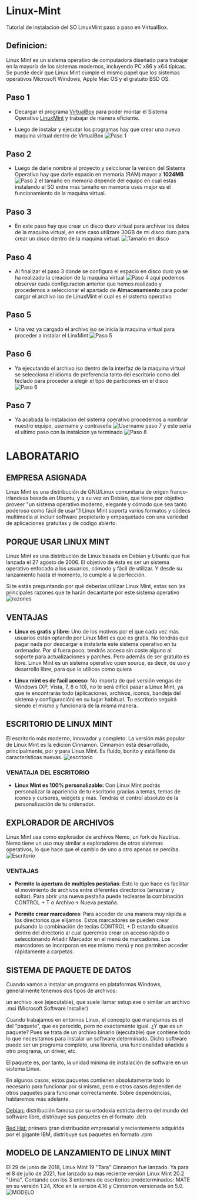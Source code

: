 # Linux-Mint
Tutorial de instalacion del SO LinuxMint paso a paso en VirtualBox.

## Definicion: 

Linux Mint es un sistema operativo de computadora diseñado para trabajar en la mayoría de los sistemas modernos, incluyendo PC x86 y x64 típicas. Se puede decir que Linux Mint cumple el mismo papel que los sistemas operativos Microsoft Windows, Apple Mac OS y el gratuito BSD OS.

## Paso 1 


- Decargar el programa [VirtualBox](https://www.virtualbox.org/wiki/Downloads) para poder montar el Sistema Operativo [LinuxMint](https://linuxmint.com/download.php) y trabajar de manera eficiente.

- Luego de instalar y ejecutar los programas hay que crear una nueva maquina virtual dentro de VirtualBox 
![Paso 1](Img/Inicio%20Paso%201.jpeg)


## Paso 2

- Luego de darle nombre al proyecto y selccionar la version del Sistema Operativo hay que darle espacio en memoria (RAM) mayor a __1024MB__ 
![Paso 2](Img/Ram%20paso%202.jpeg) 
el tamaño en memoria depende del equipo en cual estas instalando el SO entre mas tamaño en memoria uses mejor es el funcionamiento de la maquina virtual.

## Paso 3

- En este paso hay que crear un disco duro virtual para archivar los datos de la maquina virtual, en este caso utilizare 30GB de mi disco duro para crear un disco dentro de la maquina virtual.
![Tamaño en disco](Img/Tama%C3%B1o%20en%20disco%20duro.jpeg) 

## Paso 4

- Al finalizar el paso 3 donde se configura el espacio en disco duro ya se ha realizado la creacion de la maquina virtual 
![Paso 4](Img/Interfaz%20pas%203.jpeg) 
aqui podemos observar cada configuracion anterior que hemos realizado y procedemos a seleccionar el apartado de __Almacenamiento__ para poder cargar el archivo iso de LinuxMint el cual es el sistema operativo

## Paso 5

- Una vez ya cargado el archivo iso se inicia la maquina virtual para proceder a instalar el LinxMint 
![Paso 5](Img/Escritorio%20paso%205.jpeg)

## Paso 6

- Ya ejecutando el archivo iso dentro de la interfaz de la maquina virtual se selecciona el idioma de preferencia tanto del escritorio como del teclado para proceder a elegir el tipo de particiones en el disco 
![Paso 6](Img/Particiones%20pas0%206.jpeg)

## Paso 7 

- Ya acabada la instalacion del sistema operativo procedemos a nombrar nuestro equipo, username y contraseña ![Username paso 7](Img/Username%20paso%207.jpeg) y este seria el ultimo paso con la instalcion ya terminado ![Paso 8](Img/Instalado.jpeg)


# LABORATARIO

## EMPRESA ASIGNADA

Linux Mint es una distribución de GNU/Linux comunitaria de origen franco-irlandesa basada en Ubuntu, y a su vez en Debian, que tiene por objetivo proveer "un sistema operativo moderno, elegante y cómodo que sea tanto poderoso como fácil de usar".1​ Linux Mint soporta varios formatos y códecs multimedia al incluir software propietario y empaquetado con una variedad de aplicaciones gratuitas y de código abierto.


## PORQUE USAR LINUX MINT

Linux Mint es una distribución de Linux basada en Debian y Ubuntu que fue lanzada el 27 agosto de 2006. El objetivo de ésta es ser un sistema operativo enfocado a los usuarios, cómodo y fácil de utilizar. Y desde su lanzamiento hasta el momento, lo cumple a la perfección. 

Si te estás preguntando por qué deberías utilizar Linux Mint, estas son las principales razones que te harán  decantarte por este sistema operativo
![razones](Img/razones-por-las-que-utilzar-linux.jpeg)

## VENTAJAS

- __Linux es gratis y libre:__ 
Uno de los motivos por el que cada vez más usuarios están optando por Linux Mint es que es gratis. No tendrás que pagar nada por descargar e instalarte este sistema operativo en tu ordenador. Por si fuera poco, tendrás acceso sin coste alguno al soporte para actualizaciones y parches.
Pero además de ser gratuito es libre. Linux Mint es un sistema operativo open source, es decir, de uso y desarrollo libre, para que lo utilices como quiera

- __Linux mint es de facil acceso:__ 
No importa de qué versión vengas de Windows (XP, Vista, 7, 8 o 10), no te será difícil pasar a Linux Mint, ya que te encontrarás todo (aplicaciones, archivos, iconos, bandeja del sistema y configuración) en su lugar habitual. Tu escritorio seguirá siendo el mismo y funcionará de la misma manera.

## ESCRITORIO DE LINUX MINT 

El escritorio más moderno, innovador y completo. La versión más popular de Linux Mint es la edición Cinnamon. Cinnamon está desarrollado, principalmente, por y para Linux Mint. Es fluido, bonito y está lleno de características nuevas. ![escritorio](Img/Captura%20de%20pantalla%202022-04-06%20151156.jpeg.png)

### VENATAJA DEL ESCRITORIO

- __Linux Mint es 100%  personalizable:__
Con Linux Mint podrás personalizar la apariencia de tu escritorio gracias a temas, temas de iconos y cursores, widgets y más. Tendrás el control absoluto de la personalización de tu ordenador.

## EXPLORADOR DE ARCHIVOS 
Linux Mint usa como explorador de archivos Nemo, un fork de Nautilus. Nemo tiene un uso muy similar a exploradores de otros sistemas operativos, lo que hace que el cambio de uno a otro apenas se perciba.
![Escritorio](https://catedu.github.io/curso_linux/images/image27.png)

### VENTAJAS 

- __Permite la apertura de multiples pestañas__: Esto lo que hace es facilitar el movimiento de archivos entre diferentes directorios (arrastrar y soltar). Para abrir una nueva pestaña puede teclearse la combinación CONTROL + T o Archivo→ Nueva pestaña.

- __Permite crear marcadores__: Para acceder de una manera muy rápida a los directorios que elijamos. Estos marcadores se pueden crear pulsando la combinación de teclas CONTROL + D estando situados dentro del directorio al cual queremos crear un acceso rápido o seleccionando Añadir Marcador en el menú de marcadores. Los marcadores se incorporan en ese mismo menú y nos permiten acceder rápidamente a carpetas.

## SISTEMA DE PAQUETE DE DATOS

Cuando vamos a instalar un programa en plataformas Windows, generalmente tenemos dos tipos de archivos:

un archivo .exe (ejecutable), que suele llamar setup.exe o similar
un archivo .msi (Microsoft Software Installer)

Cuando trabajamos en entornos Linux, el concepto que manejamos es el del “paquete”, que es parecido, pero no exactamente igual. ¿Y que es un paquete? Pues se trata de un archivo binario (ejecutable) que contiene todo lo que necesitamos para instalar un software determinado. Dicho software puede ser un programa completo, una librería, una funcionalidad añadida a otro programa, un driver, etc.

El paquete es, por tanto, la unidad mínima de instalación de software en un sistema Linux.

En algunos casos, estos paquetes contienen absolutamente todo lo necesario para funcionar por si mismo, pero e otros casos dependen de otros paquetes para funcionar correctamente. Sobre dependencias, hablaremos más adelante.

[Debian:](https://www.debian.org/index.es.html) distribución famosa por su ortodoxia estricta dentro del mundo del software libre, distribuye sus paquetes en el formato .deb

[Red Hat:](https://www.redhat.com/es) primera gran distribución empresarial y recientemente adquirida por el gigante IBM, distribuye sus paquetes en formato .rpm

## MODELO DE LANZAMIENTO DE LINUX MINT
El 29 de junio de 2018, Linux Mint 19 "Tara" Cinnamon fue lanzado. Ya para el 8 de julio de 2021, fue lanzado su más reciente versión Linux Mint 20.2 "Uma". Contando con los 3 entornos de escritorios predeterminados: MATE en su versión 1.24, Xfce en la versión 4.16 y Cinnamon versionada en 5.0.
![MODELO](http://linux.ciberaula.com/articulo/assets/img/linux_mint/instalacion_linux_Mint.jpg)


